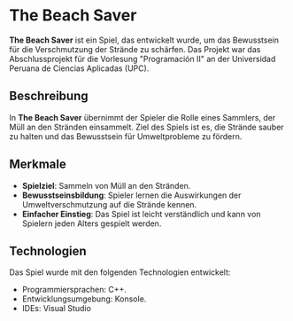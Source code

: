 # The Beach Saver

**The Beach Saver** ist ein Spiel, das entwickelt wurde, um das Bewusstsein für die Verschmutzung der Strände zu schärfen. Das Projekt war das Abschlussprojekt für die Vorlesung "Programación II" an der Universidad Peruana de Ciencias Aplicadas (UPC).

## Beschreibung

In **The Beach Saver** übernimmt der Spieler die Rolle eines Sammlers, der Müll an den Stränden einsammelt. Ziel des Spiels ist es, die Strände sauber zu halten und das Bewusstsein für Umweltprobleme zu fördern.

## Merkmale

- **Spielziel**: Sammeln von Müll an den Stränden.
- **Bewusstseinsbildung**: Spieler lernen die Auswirkungen der Umweltverschmutzung auf die Strände kennen.
- **Einfacher Einstieg**: Das Spiel ist leicht verständlich und kann von Spielern jeden Alters gespielt werden.

## Technologien

Das Spiel wurde mit den folgenden Technologien entwickelt:
- Programmiersprachen: C++.
- Entwicklungsumgebung: Konsole.
- IDEs: Visual Studio
